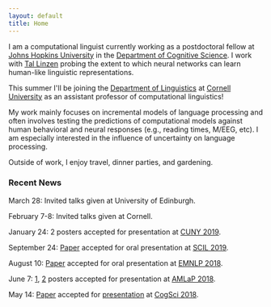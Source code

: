 ```yaml
---
layout: default
title: Home
---
```


I am a computational linguist currently working as
a postdoctoral fellow at [Johns Hopkins University](https://www.jhu.edu/)
in the [Department of Cognitive Science](http://cogsci.jhu.edu/). I work with [Tal Linzen](http://tallinzen.net/) probing the extent to which neural networks can learn human-like linguistic representations.

This summer I'll be joining the [Department of Linguistics](https://linguistics.cornell.edu/) at [Cornell University](https://www.cornell.edu/) as an assistant professor of computational linguistics!

My work mainly focuses on incremental models of language processing and often involves testing the predictions of computational models against human behavioral and neural responses (e.g., reading times, M/EEG, etc). I am especially interested in the influence of uncertainty on language processing.

Outside of work, I enjoy travel, dinner parties, and gardening.

### Recent News

March 28: Invited talks given at University of Edinburgh.

February 7-8: Invited talks given at Cornell.

January 24: 2 posters accepted for presentation at [CUNY 2019](https://www.colorado.edu/event/cuny2019/).

September 24: [Paper](/assets/pdf/vanschijndel_linzen-2019-scil.pdf) accepted for oral presentation at [SCIL 2019](https://blogs.umass.edu/scil/scil-2019/).

August 10: [Paper](/assets/pdf/vanschijndel_linzen-2018-emnlp_adapt-joint.pdf) accepted for oral presentation at [EMNLP 2018](http://emnlp2018.org/).

June 7: [1](/assets/pdf/vanschijndel_linzen-2018-amlap_adapt-abstract.pdf), [2](/assets/pdf/vanschijndel_linzen-2018-amlap_topk-abstract.pdf) posters accepted for presentation at [AMLaP 2018](https://amor.cms.hu-berlin.de/~knoeferp/AMLaP2018/Home.html).

May 14: [Paper](/assets/pdf/vanschijndel_linzen-2018-cogsci.pdf) accepted for [presentation](assets/pdf/vanschijndel_linzen-2018-cogsci-poster.pdf) at [CogSci 2018](http://www.cognitivesciencesociety.org/conference/cogsci-2018/).
